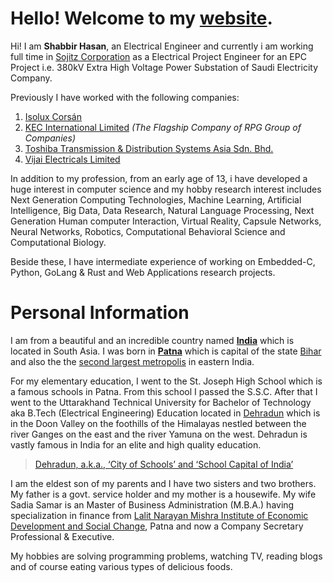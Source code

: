 # Hello! Welcome to my [website](https://www.shabbir.pw/).

Hi!  I am **Shabbir Hasan**, an Electrical Engineer and currently i am working full time in [Sojitz Corporation](https://www.sojitz.com/en/) as a Electrical Project Engineer for an EPC Project i.e. 380kV Extra High Voltage Power Substation of Saudi Electricity Company. 

Previously I have worked with the following companies:
 1. [Isolux Corsán](http://www.isoluxcorsan.com/en/)
 2. [KEC International Limited](http://www.kecrpg.com/) *(The Flagship Company of RPG Group of Companies)*
 3. [Toshiba Transmission & Distribution Systems Asia Sdn. Bhd.](http://toshiba-ttda.com/)
 4. [Vijai Electricals Limited](http://www.vijaielectricals.com/)

In addition to my profession, from an early age of 13, i have developed a huge interest in computer science and my hobby research interest includes Next Generation Computing Technologies, Machine Learning, Artificial Intelligence, Big Data, Data Research, Natural Language Processing, Next Generation Human computer Interaction, Virtual Reality, Capsule Networks, Neural Networks, Robotics, Computational Behavioral Science and Computational Biology. 

Beside these, I have intermediate experience of working on Embedded-C, Python, GoLang & Rust  and Web Applications research projects.


# Personal Information
I am from a beautiful and an incredible country named **[India](https://theculturetrip.com/asia/india/articles/the-10-most-beautiful-states-in-india-you-should-visit/)** which is located in South Asia. I was born in **[Patna](https://goo.gl/teSpdG)** which is capital of the state [Bihar](https://en.wikipedia.org/wiki/History_of_Bihar) and also the the [second largest metropolis](https://en.wikipedia.org/wiki/History_of_Patna) in eastern India.

For my elementary education, I went to the St. Joseph High School which is a famous schools in Patna. From this school I passed the S.S.C. After that I went to the Uttarakhand Technical University for Bachelor of Technology aka B.Tech (Electrical Engineering) Education located in [Dehradun](https://en.wikipedia.org/wiki/Dehradun) which is in the Doon Valley on the foothills of the Himalayas nestled between the river Ganges on the east and the river Yamuna on the west. Dehradun is vastly famous in India for an elite and high quality education. 

> [Dehradun, a.k.a., ‘City of Schools’ and ‘School Capital of India’](http://dehradunhillsacademy.co.in/reasons-to-study-in-dehradun/)

I am the eldest son of my parents and I have two sisters and two brothers. My father is a govt. service holder and my mother is a housewife. My wife Sadia Samar is an Master of Business Administration (M.B.A.) having specialization in finance  from [Lalit Narayan Mishra Institute of Economic Development and Social Change](http://www.lnmipat.ac.in/), Patna and now a Company Secretary Professional & Executive. 

My hobbies are solving programming problems, watching TV, reading blogs and of course eating various types of delicious foods.
<!--stackedit_data:
eyJoaXN0b3J5IjpbMTA1Mzk3NDkzNF19
-->
